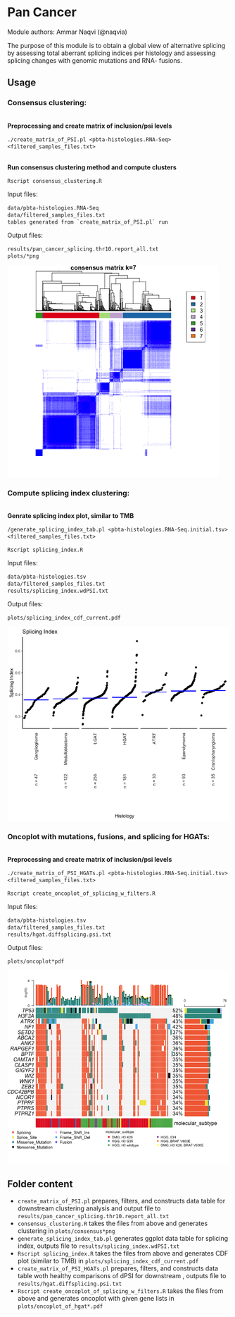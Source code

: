 # Pan Cancer

Module authors: Ammar Naqvi (@naqvia)

The purpose of this module is to obtain a global view of alternative splicing by assessing total aberrant splicing indices per histology and assessing splicing changes with genomic mutations and RNA- fusions.

## Usage
### Consensus clustering:
<br>**Preprocessing and create matrix of inclusion/psi levels**
```
./create_matrix_of_PSI.pl <pbta-histologies.RNA-Seq> <filtered_samples_files.txt>
```

<br>**Run consensus clustering method and compute clusters**
```
Rscript consensus_clustering.R
```
Input files:
```
data/pbta-histologies.RNA-Seq
data/filtered_samples_files.txt
tables generated from `create_matrix_of_PSI.pl` run
```

Output files:
```
results/pan_cancer_splicing.thr10.report_all.txt
plots/*png
```

![](plots/all_of_samples_cc/consensus007.png)


### Compute splicing index clustering:
<br>**Genrate splicing index plot, similar to TMB**

```
/generate_splicing_index_tab.pl <pbta-histologies.RNA-Seq.initial.tsv> <filtered_samples_files.txt>
```
```
Rscript splicing_index.R
```

Input files:
```
data/pbta-histologies.tsv
data/filtered_samples_files.txt
results/splicing_index.wdPSI.txt
```

Output files:
```
plots/splicing_index_cdf_current.pdf
```

![](plots/splicing_index_cdf_current.png)

### Oncoplot with mutations, fusions, and splicing for HGATs:
<br>**Preprocessing and create matrix of inclusion/psi levels**
```
./create_matrix_of_PSI_HGATs.pl <pbta-histologies.RNA-Seq.initial.tsv> <filtered_samples_files.txt>
```
```
Rscript create_oncoplot_of_splicing_w_filters.R
```

Input files:
```
data/pbta-histologies.tsv
data/filtered_samples_files.txt
results/hgat.diffsplicing.psi.txt
```

Output files:
```
plots/oncoplot*pdf
```
![](plots/oncoplot_hgats_top20.png)

## Folder content

* `create_matrix_of_PSI.pl` prepares, filters, and constructs data table for downstream clustering analysis and output file to `results/pan_cancer_splicing.thr10.report_all.txt`
* `consensus_clustering.R` takes the files from above and generates clustering in `plots/consensus*png`
* `generate_splicing_index_tab.pl` generates ggplot data table for splicing index, outputs file to `results/splicing_index.wdPSI.txt`
* `Rscript splicing_index.R` takes the files from above and generates CDF plot (similar to TMB) in `plots/splicing_index_cdf_current.pdf`
* `create_matrix_of_PSI_HGATs.pl` prepares, filters, and constructs data table woth healthy comparisons of dPSI for downstream , outputs file to `results/hgat.diffsplicing.psi.txt`
* `Rscript create_oncoplot_of_splicing_w_filters.R` takes the files from above and generates oncoplot with given gene lists in `plots/oncoplot_of_hgat*.pdf`
